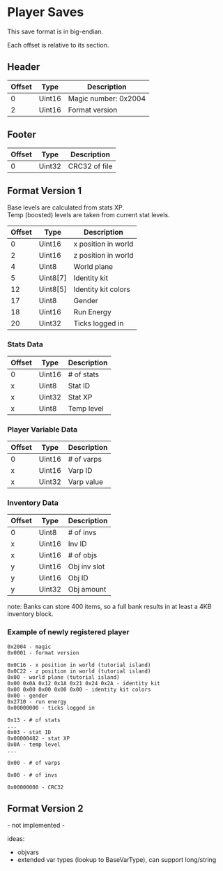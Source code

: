 # Player Saves

This save format is in big-endian.

Each offset is relative to its section.

## Header

| Offset | Type | Description |
| --- | --- | --- |
| 0 | Uint16 | Magic number: 0x2004 |
| 2 | Uint16 | Format version |

## Footer

| Offset | Type | Description |
| --- | --- | --- |
| 0 | Uint32 | CRC32 of file |

## Format Version 1

Base levels are calculated from stats XP.  
Temp (boosted) levels are taken from current stat levels.

| Offset | Type | Description |
| --- | --- | --- |
| 0 | Uint16 | x position in world |
| 2 | Uint16 | z position in world |
| 4 | Uint8 | World plane |
| 5 | Uint8[7] | Identity kit |
| 12 | Uint8[5] | Identity kit colors |
| 17 | Uint8 | Gender |
| 18 | Uint16 | Run Energy |
| 20 | Uint32 | Ticks logged in |

### Stats Data

| Offset | Type | Description |
| --- | --- | --- |
| 0 | Uint16 | # of stats |
| x | Uint8 | Stat ID |
| x | Uint32 | Stat XP |
| x | Uint8 | Temp level |

### Player Variable Data

| Offset | Type | Description |
| --- | --- | --- |
| 0 | Uint16 | # of varps |
| x | Uint16 | Varp ID |
| x | Uint32 | Varp value |

### Inventory Data

| Offset | Type | Description |
| --- | --- | --- |
| 0 | Uint8 | # of invs |
| x | Uint16 | Inv ID |
| x | Uint16 | # of objs |
| y | Uint16 | Obj inv slot |
| y | Uint16 | Obj ID |
| y | Uint32 | Obj amount |

note: Banks can store 400 items, so a full bank results in at least a 4KB inventory block.

### Example of newly registered player

```
0x2004 - magic
0x0001 - format version

0x0C16 - x position in world (tutorial island)
0x0C22 - z position in world (tutorial island)
0x00 - world plane (tutorial island)
0x00 0x0A 0x12 0x1A 0x21 0x24 0x2A - identity kit
0x00 0x00 0x00 0x00 0x00 - identity kit colors
0x00 - gender
0x2710 - run energy
0x00000000 - ticks logged in

0x13 - # of stats
...
0x03 - stat ID
0x00000482 - stat XP
0x0A - temp level
...

0x00 - # of varps

0x00 - # of invs

0x00000000 - CRC32
```

## Format Version 2

\- not implemented \-

ideas:
- objvars
- extended var types (lookup to BaseVarType), can support long/string
